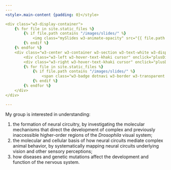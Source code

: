 ```yaml
---
---
<style>.main-content {padding: 0}</style>

<div class="w3-display-container">
    {% for file in site.static_files %}
        {% if file.path contains "/images/slides/" %}
            <img class="mySlides w3-animate-opacity" src="{{ file.path }}" alt="{{ file.basename }}">
        {% endif %}
    {% endfor %}
    <div class="w3-center w3-container w3-section w3-text-white w3-display-bottommiddle" id="slidectrl">
        <div class="w3-left w3-hover-text-khaki cursor" onclick="plusDivs(-1)">&#10094;</div>
        <div class="w3-right w3-hover-text-khaki cursor" onclick="plusDivs(1)">&#10095;</div>
        {% for file in site.static_files %}
            {% if file.path contains "/images/slides/" %}
                <span class="w3-badge dotnavi w3-border w3-transparent w3-hover-white" onclick="currentDiv({% increment index %})"></span>
            {% endif %}
        {% endfor %}
    </div>
</div>

---
```


My group is interested in understanding: 
1. the formation of neural circuitry, by investigating the molecular mechanisms that direct the development of complex and previously inaccessible higher-order regions of the *Drosophila* visual system;
2. the molecular and cellular basis of how neural circuits mediate complex animal behavior, by systematically mapping neural circuits underlying vision and other sensory perceptions; 
3. how diseases and genetic mutations affect the development and function of the nervous system.

<script>
    var slideIndex = 1;
    var autoInterval,autoTimeout;
    showDivs(1);
    iniautoshow();

    function iniautoshow() {
        autoInterval = setInterval(autoshow, 3000);
    }

    function autoshow() {
        showDivs(slideIndex += 1);
    }

    function plusDivs(n) {
        showDivs(slideIndex += n);
        clearInterval(autoInterval);
        clearTimeout(autoTimeout);
        iniautoshow();
    }

    function currentDiv(n) {
        showDivs(slideIndex = n+1);
        clearInterval(autoInterval);
        clearTimeout(autoTimeout);
        autoTimeout = setTimeout(iniautoshow, 8000);
    }

    function showDivs(n) {
        var i;
        var x = document.getElementsByClassName("mySlides");
        var dots = document.getElementsByClassName("dotnavi");
        if (n > x.length) {slideIndex = 1}    
        if (n < 1) {slideIndex = x.length}
        for (i = 0; i < x.length; i++) {
            if (x[i].style.display = "block"){
                x[i].style.display = "none";
            }
        }
        for (i = 0; i < dots.length; i++) {
            dots[i].className = dots[i].className.replace(" w3-white", "");
        }
        x[slideIndex-1].style.display = "block";
        dots[slideIndex-1].className += " w3-white";
    }
</script>